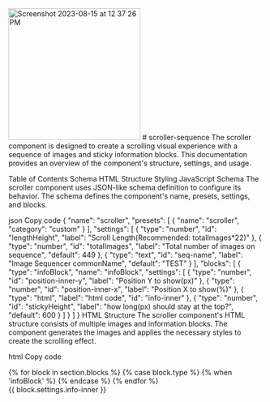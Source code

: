 <img width="260" alt="Screenshot 2023-08-15 at 12 37 26 PM" src="https://github.com/rbolivarv94/scroller-sequence/assets/72158166/2c165a5c-71aa-40c0-9a3d-9e8afbfa5ba3">
# scroller-sequence
The scroller component is designed to create a scrolling visual experience with a sequence of images and sticky information blocks. 
This documentation provides an overview of the component's structure, settings, and usage.

Table of Contents
Schema
HTML Structure
Styling
JavaScript
Schema
The scroller component uses JSON-like schema definition to configure its behavior. The schema defines the component's name, presets, settings, and blocks.

json
Copy code
{
  "name": "scroller",
  "presets": [
    {
      "name": "scroller",
      "category": "custom"
    }
  ],
  "settings": [
    {
      "type": "number",
      "id": "lengthHeight",
      "label": "Scroll Length(Recommended: totalImages*22)"
    },
    {
      "type": "number",
      "id": "totalImages",
      "label": "Total number of images on sequence",
      "default": 449
    },
    {
      "type": "text",
      "id": "seq-name",
      "label": "Image Sequencer commonName",
      "default": "TEST"
    }
  ],
  "blocks": [
    {
      "type": "infoBlock",
      "name": "infoBlock",
      "settings": [
        {
          "type": "number",
          "id": "position-inner-y",
          "label": "Position Y to show(px)"
        },
        {
          "type": "number",
          "id": "position-inner-x",
          "label": "Position X to show(%)"
        },
        {
          "type": "html",
          "label": "html code",
          "id": "info-inner"
        },
        {
          "type": "number",
          "id": "stickyHeight",
          "label": "how long(px) should stay at the top?",
          "default": 600
        }
      ]
    }
  ]
}
HTML Structure
The scroller component's HTML structure consists of multiple images and information blocks. The component generates the images and applies the necessary styles to create the scrolling effect.

html
Copy code
<div id="background" style="height: {{ section.settings.lengthHeight }}px;"></div>
{% for block in section.blocks %}
  {% case block.type %}
    {% when 'infoBlock' %}
      <div
        class="info-block"
        data-stickyheight="{{ block.settings.stickyHeight }}"
        style="top: {{ block.settings.position-inner-y }}px; left: {{ block.settings.position-inner-x }}%; position: absolute; z-index: 1;"
      >
        <div>{{ block.settings.info-inner }}</div>
      </div>
  {% endcase %}
{% endfor %}

<div class="fixedTop">
  <div id="image-scroll" style="height: {{ section.settings.lengthHeight }}px; position: relative;">
     <!-- Images are generated here using loops -->
  </div>
</div>
<div style="height: 100vh;"></div>
Styling
The component includes embedded CSS styles to control the appearance and layout of various elements.

css
Copy code
.fixedTop {
  position: fixed;
  top: 7rem;
  width: 100%;
}

#background {
  background-repeat: no-repeat;
  background-size: cover;
}

.info-block {
  position: absolute;
  transition: transform 0.3s ease;
}

div#image-scroll {
  display: flex;
  flex-direction: column;
  align-items: center;
}

@media (min-width: 1440px) {
  .scroll-image {
    width: 100%;
  }
}

@media (max-width: 1439px) {
  .scroll-image {
    height: 90vh;
  }
}
JavaScript
The component's JavaScript functionality is responsible for handling scrolling and sticky behavior of information blocks.

javascript
Copy code
var container = document.getElementById('image-scroll');
var images = Array.from(container.getElementsByTagName('img'));
var isScrolling = false;

var observer = new IntersectionObserver(function(entries) {
  // Intersection observer logic
});

function scrollHandler() {
  // Scrolling logic
}

observer.observe(container);

window.onload = function() {
  // Sticky information blocks logic
};
This documentation provides an overview of the scroller component's structure, settings, and functionality. You can customize and integrate this component into your projects to create engaging scrolling experiences with images and sticky information blocks.![Uploading Screenshot 2023-08-15 at 12.37.18 PM.png…]()
![Uploading Screenshot 2023-08-15 at 12.37.12 PM.png…]()
